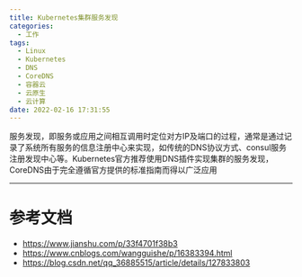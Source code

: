 ```yaml
---
title: Kubernetes集群服务发现
categories:
  - 工作
tags:
  - Linux
  - Kubernetes
  - DNS
  - CoreDNS
  - 容器云
  - 云原生
  - 云计算
date: 2022-02-16 17:31:55
---
```


服务发现，即服务或应用之间相互调用时定位对方IP及端口的过程，通常是通过记录了系统所有服务的信息注册中心来实现，如传统的DNS协议方式、consul服务注册发现中心等。Kubernetes官方推荐使用DNS插件实现集群的服务发现，CoreDNS由于完全遵循官方提供的标准指南而得以广泛应用













---------

# 参考文档

- https://www.jianshu.com/p/33f4701f38b3
- https://www.cnblogs.com/wangguishe/p/16383394.html
- https://blog.csdn.net/qq_36885515/article/details/127833803